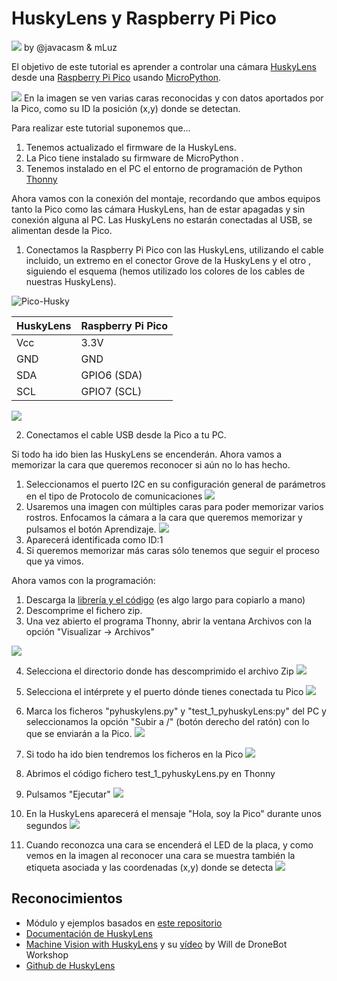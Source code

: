 # HuskyLens y Raspberry Pi Pico

![](./images/Licencia_CC_peque.png) by @javacasm & mLuz

El objetivo de este tutorial es aprender a controlar una cámara [HuskyLens](https://www.dfrobot.com/product-1922.html) desde una [Raspberry Pi Pico](https://www.raspberrypi.com/products/raspberry-pi-pico/) usando [MicroPython](https://micropython.org/).

![](images/Husky_multiples_caras.png)
En la imagen se ven varias caras reconocidas y con datos aportados por la Pico, como su ID  la posición (x,y) donde se detectan.


Para realizar este tutorial suponemos que...
1. Tenemos actualizado el firmware de la HuskyLens.
2. La Pico tiene instalado su firmware de MicroPython .
3. Tenemos instalado en el PC el entorno de programación de Python [Thonny](https://thonny.org)

Ahora vamos con la conexión del montaje, recordando que ambos equipos tanto la Pico como las cámara HuskyLens, han de estar apagadas y sin conexión alguna al PC. Las HuskyLens no estarán conectadas al USB, se alimentan desde la Pico.

1. Conectamos la Raspberry Pi Pico con las HuskyLens, utilizando el cable incluido, un extremo en el conector Grove de la HuskyLens y el otro , siguiendo el esquema (hemos utilizado los colores de los cables de nuestras HuskyLens). 

![Pico-Husky](./images/Pico-Husky.png)

| HuskyLens | Raspberry Pi Pico |
| --------- | ----------------- |
| Vcc       | 3.3V              |
| GND       | GND               |
| SDA       | GPIO6 (SDA)       |
| SCL       | GPIO7 (SCL)       |

![](images/Esquema_montaje_huskyLens_Pico.png)

2. Conectamos el cable USB desde la Pico a tu PC.

Si todo ha ido bien las HuskyLens se encenderán. Ahora vamos a memorizar la cara que queremos reconocer si aún no lo has hecho. 
1. Seleccionamos el puerto I2C en su configuración general de parámetros en el tipo de Protocolo de comunicaciones
![](images/configuracion_comunicaciones_huskyLens.png)
2. Usaremos una imagen con múltiples caras para poder memorizar varios rostros. Enfocamos la cámara a la cara que queremos memorizar y pulsamos el botón Aprendizaje. 
![](images/Caras.jpeg)
3. Aparecerá identificada como ID:1
4. Si queremos memorizar más caras sólo tenemos que seguir el proceso que ya vimos.

Ahora vamos con la programación:
1. Descarga la [librería y el código](https://github.com/javacasm/Pico-HaskyLens/archive/refs/heads/main.zip) (es algo largo para copiarlo a mano)
2. Descomprime el fichero zip.
3. Una vez abierto el programa Thonny, abrir la ventana Archivos con la opción "Visualizar -> Archivos"

![](./images/thony_ver_archivos.png)

4. Selecciona el directorio donde has descomprimido el archivo Zip
![](./images/selecciona_directorio_codigo.png)

5. Selecciona el intérprete y el puerto dónde tienes conectada tu Pico
![](./images/interprete_puerto.png)

6. Marca los ficheros "pyhuskylens.py" y "test_1_pyhuskyLens:py" del PC y seleccionamos la opción "Subir a /" (botón derecho del ratón) con lo que se enviarán a la Pico.
![](./images/enviar_codigo_pico.png)

7. Si todo ha ido bien tendremos los ficheros en la Pico
![](images/ficheros_codigo_pico.png)

8. Abrimos el código fichero test_1_pyhuskyLens.py en Thonny
9. Pulsamos "Ejecutar"
![](images/run_tests.png)

10. En la HuskyLens aparecerá el mensaje "Hola, soy la Pico" durante unos segundos
![](images/Hola_soy_Pico.png)

11. Cuando reconozca una cara se encenderá el LED de la placa, y como vemos en la imagen al reconocer una cara se muestra también la etiqueta asociada y las coordenadas (x,y) donde se detecta
![](images/caras_reconocidas.png)
## Reconocimientos

* Módulo y ejemplos basados en [este repositorio](https://github.com/antonvh/PyHuskyLens/)
* [Documentación de HuskyLens](https://learn.dfrobot.com/makelog-308564.html)
* [Machine Vision with HuskyLens](https://dronebotworkshop.com/huskylens/) y su [vídeo](https://youtu.be/E140gPLPz4A) by Will de DroneBot Workshop
* [Github de HuskyLens](https://github.com/HuskyLens)
  
